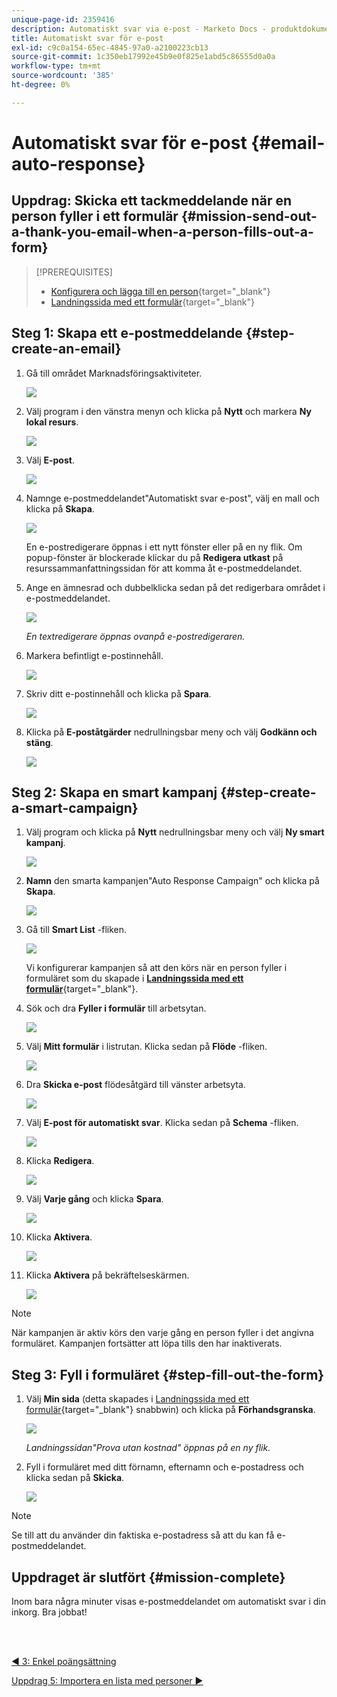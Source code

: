 ```yaml
---
unique-page-id: 2359416
description: Automatiskt svar via e-post - Marketo Docs - produktdokumentation
title: Automatiskt svar för e-post
exl-id: c9c0a154-65ec-4845-97a0-a2100223cb13
source-git-commit: 1c350eb17992e45b9e0f825e1abd5c86555d0a0a
workflow-type: tm+mt
source-wordcount: '385'
ht-degree: 0%

---
```


# Automatiskt svar för e-post {#email-auto-response}

## Uppdrag: Skicka ett tackmeddelande när en person fyller i ett formulär {#mission-send-out-a-thank-you-email-when-a-person-fills-out-a-form}

>[!PREREQUISITES]
>
>* [Konfigurera och lägga till en person](/help/marketo/getting-started/quick-wins/get-set-up-and-add-a-person.md){target=&quot;_blank&quot;}
>* [Landningssida med ett formulär](/help/marketo/getting-started/quick-wins/landing-page-with-a-form.md){target=&quot;_blank&quot;}


## Steg 1: Skapa ett e-postmeddelande {#step-create-an-email}

1. Gå till området Marknadsföringsaktiviteter.

   ![](assets/email-auto-response-1.png)

1. Välj program i den vänstra menyn och klicka på **Nytt** och markera **Ny lokal resurs**.

   ![](assets/email-auto-response-2.png)

1. Välj **E-post**.

   ![](assets/email-auto-response-3.png)

1. Namnge e-postmeddelandet&quot;Automatiskt svar e-post&quot;, välj en mall och klicka på **Skapa**.

   ![](assets/email-auto-response-4.png)

   En e-postredigerare öppnas i ett nytt fönster eller på en ny flik. Om popup-fönster är blockerade klickar du på **Redigera utkast** på resurssammanfattningssidan för att komma åt e-postmeddelandet.

1. Ange en ämnesrad och dubbelklicka sedan på det redigerbara området i e-postmeddelandet.

   ![](assets/email-auto-response-5.png)

   _En textredigerare öppnas ovanpå e-postredigeraren._

1. Markera befintligt e-postinnehåll.

   ![](assets/email-auto-response-6.png)

1. Skriv ditt e-postinnehåll och klicka på **Spara**.

   ![](assets/email-auto-response-7.png)

1. Klicka på **E-poståtgärder** nedrullningsbar meny och välj **Godkänn och stäng**.

   ![](assets/email-auto-response-8.png)

## Steg 2: Skapa en smart kampanj {#step-create-a-smart-campaign}

1. Välj program och klicka på **Nytt** nedrullningsbar meny och välj **Ny smart kampanj**.

   ![](assets/email-auto-response-9.png)

1. **Namn** den smarta kampanjen&quot;Auto Response Campaign&quot; och klicka på **Skapa**.

   ![](assets/email-auto-response-10.png)

1. Gå till **Smart List** -fliken.

   ![](assets/email-auto-response-11.png)

   Vi konfigurerar kampanjen så att den körs när en person fyller i formuläret som du skapade i [**Landningssida med ett formulär**](/help/marketo/getting-started/quick-wins/landing-page-with-a-form.md){target=&quot;_blank&quot;}.

1. Sök och dra **Fyller i formulär** till arbetsytan.

   ![](assets/email-auto-response-12.png)

1. Välj **Mitt formulär** i listrutan. Klicka sedan på **Flöde** -fliken.

   ![](assets/email-auto-response-13.png)

1. Dra **Skicka e-post** flödesåtgärd till vänster arbetsyta.

   ![](assets/email-auto-response-14.png)

1. Välj **E-post för automatiskt svar**. Klicka sedan på **Schema** -fliken.

   ![](assets/email-auto-response-15.png)

1. Klicka **Redigera**.

   ![](assets/email-auto-response-16.png)

1. Välj **Varje gång** och klicka **Spara**.

   ![](assets/email-auto-response-17.png)

1. Klicka **Aktivera**.

   ![](assets/email-auto-response-18.png)

1. Klicka **Aktivera** på bekräftelseskärmen.

   ![](assets/email-auto-response-19.png)

>[!NOTE]
>
>När kampanjen är aktiv körs den varje gång en person fyller i det angivna formuläret. Kampanjen fortsätter att löpa tills den har inaktiverats.

## Steg 3: Fyll i formuläret {#step-fill-out-the-form}

1. Välj **Min sida** (detta skapades i [Landningssida med ett formulär](/help/marketo/getting-started/quick-wins/landing-page-with-a-form.md){target=&quot;_blank&quot;} snabbwin) och klicka på **Förhandsgranska**.

   ![](assets/email-auto-response-20.png)

   _Landningssidan&quot;Prova utan kostnad&quot; öppnas på en ny flik._

1. Fyll i formuläret med ditt förnamn, efternamn och e-postadress och klicka sedan på **Skicka**.

   ![](assets/email-auto-response-21.png)

>[!NOTE]
>
>Se till att du använder din faktiska e-postadress så att du kan få e-postmeddelandet.

## Uppdraget är slutfört {#mission-complete}

Inom bara några minuter visas e-postmeddelandet om automatiskt svar i din inkorg. Bra jobbat!

<br> 

[◄ 3: Enkel poängsättning](/help/marketo/getting-started/quick-wins/simple-scoring.md)

[Uppdrag 5: Importera en lista med personer ►](/help/marketo/getting-started/quick-wins/import-a-list-of-people.md)
